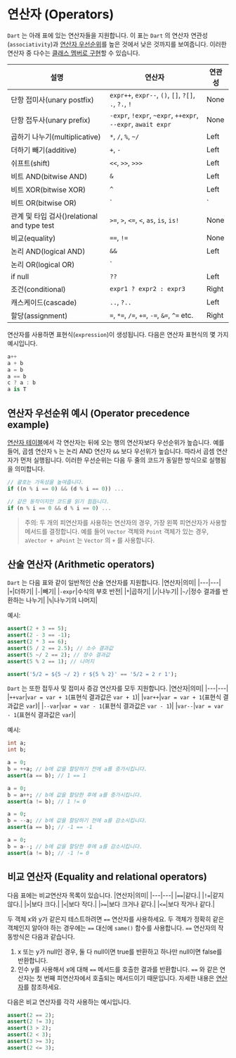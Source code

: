 # 연산자 (Operators)
`Dart` 는 아래 표에 있는 연산자들을 지원합니다. 이 표는 `Dart` 의 연산자 연관성(`associativity`)과 [연산자 우선순위](https://dart.dev/language/operators#operator-precedence-example)를 높은 것에서 낮은 것까지를 보여줍니다. 이러한 연산자 중 다수는 [클래스 멤버로 구현](https://dart.dev/language/methods#operators)할 수 있습니다.

|설명|연산자|연관성|
|---|---|---|
|단항 접미사(unary postfix)|`expr++`, `expr--`, `()`, `[]`, `?[]`, `.`, `?.`, `!`|None|
|단항 접두사(unary prefix)|`-expr`, `!expr`, `~expr`, `++expr`, `--expr`, `await expr`|None|
|곱하기 나누기(multiplicative)|`*`, `/`, `%`, `~/`|Left|
|더하기 빼기(additive)|`+`, `-`|Left|
|쉬프트(shift)|`<<`, `>>`, `>>>`|Left|
|비트 AND(bitwise AND)|`&`|Left|
|비트 XOR(bitwise XOR)|`^`|Left|
|비트 OR(bitwise OR)|`|`|Left|
|관계 및 타입 검사()relational and type test|`>=`, `>`, `<=`, `<`, `as`, `is`, `is!`|None|
|비교(equality)|`==`, `!=`|None|
|논리 AND(logical AND)|`&&`|Left|
|논리 OR(logical OR)|`||`|Left|
|if null|`??`|Left|
|조건(conditional)|`expr1 ? expr2 : expr3`|Right|
|캐스케이드(cascade)|`..`, `?..`|Left|
|할당(assignment)|`=`, `*=`, `/=`, `+=`, `-=`, `&=`, `^=` etc.|Right|

연산자를 사용하면 표현식(`expression`)이 생성됩니다. 다음은 연산자 표현식의 몇 가지 예시입니다.
```dart
a++
a + b
a = b
a == b
c ? a : b
a is T
```

## 연산자 우선순위 예시 (Operator precedence example)
[연산자 테이블](https://dart.dev/language/operators#operators)에서 각 연산자는 뒤에 오는 행의 연산자보다 우선순위가 높습니다. 예를 들어, 곱셈 연산자 `%` 는 논리 AND 연산자 `&&` 보다 우선위가 높습니다. 따라서 곱셈 연산자가 먼저 실행됩니다. 이러한 우선순위는 다음 두 줄의 코드가 동일한 방식으로 실행됨을 의미합니다.
```dart
// 괄호는 가독성을 높여줍니다.
if ((n % i == 0) && (d % i == 0)) ...

// 같은 동작이지만 코드를 읽기 힘듭니다.
if (n % i == 0 && d % i == 0) ...
```

> 주의: 두 개의 피연산자를 사용하는 연산자의 경우, 가장 왼쪽 피연산자가 사용할 메서드를 결정합니다. 예를 들어 `Vector` 객체와 `Point` 객체가 있는 경우, `aVector + aPoint` 는 `Vector` 의 `+` 를 사용합니다.

## 산술 연산자 (Arithmetic operators)
`Dart` 는 다음 표와 같이 일반적인 산술 연산자를 지원합니다.
|연산자|의미|
|---|---|
|`+`|더하기|
|`-`|빼기|
|`-expr`|수식의 부호 반전|
|`*`|곱하기|
|`/`|나누기|
|`~/`|정수 결과를 반환하는 나누기|
|`%`|나누기의 나머지|

예시:
```dart
assert(2 + 3 == 5);
assert(2 - 3 == -1);
assert(2 * 3 == 6);
assert(5 / 2 == 2.5); // 소수 결과값
assert(5 ~/ 2 == 2); // 정수 결과값
assert(5 % 2 == 1); // 나머지

assert('5/2 = ${5 ~/ 2} r ${5 % 2}' == '5/2 = 2 r 1');
```

`Dart` 는 또한 접두사 및 접미사 증감 연산자를 모두 지원합니다.
|연산자|의미|
|---|---|
|`++var`|`var = var + 1`(표현식 결과값은 `var + 1`)|
|`var++`|`var = var + 1`(표현식 결과값은 `var`)|
|`--var`|`var = var - 1`(표현식 결과값은 `var - 1`)|
|`var--`|`var = var - 1`(표현식 결과값은 `var`)|

예시:
```dart
int a;
int b;

a = 0;
b = ++a; // b에 값을 할당하기 전에 a를 증가시킵니다.
assert(a == b); // 1 == 1

a = 0;
b = a++; // b에 값을 할당한 후에 a를 증가시킵니다.
assert(a != b); // 1 != 0

a = 0;
b = --a; // b에 값을 할당하기 전에 a를 감소시킵니다.
assert(a == b); // -1 == -1

a = 0;
b = a--; // b에 값을 할당한 후에 a를 감소시킵니다.
assert(a != b); // -1 != 0
```

## 비교 연산자 (Equality and relational operators)
다음 표에는 비교연산자 목록이 있습니다.
|연산자|의미|
|---|---|
|`==`|같다.|
|`!=`|같지 않다.|
|`>`|보다 크다.|
|`<`|보다 작다.|
|`>=`|보다 크거나 같다.|
|`<=`|보다 작거나 같다.|

두 객체 x와 y가 같은지 테스트하려면 `==` 연산자를 사용하세요. 두 객체가 정확히 같은 객체인지 알아야 하는 경우에는 `==` 대신에 `same()` 함수를 사용합니다. `==` 연산자의 작동방식은 다음과 같습니다.

1. x 또는 y가 null인 경우, 둘 다 null이면 true를 반환하고 하나만 null이면 false를 반환합니다.
2. 인수 y를 사용해서 x에 대해 `==` 메서드를 호출한 결과를 반환합니다. `==` 와 같은 연산자는 첫 번째 피연산자에서 호출되는 메서드이기 때문입니다. 자세한 내용은 [연산자](https://dart.dev/language/methods#operators)를 참조하세요.

다음은 비교 연산자를 각각 사용하는 예시입니다.
```dart
assert(2 == 2);
assert(2 != 3);
assert(3 > 2);
assert(2 < 3);
assert(3 >= 3);
assert(2 <= 3);
```